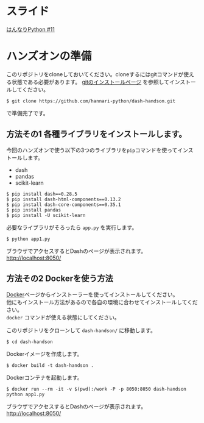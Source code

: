 # スライド

[はんなりPython #11](https://gitpitch.com/hannari-python/dash-handson/master?grs=github&t=simple)

# ハンズオンの準備

このリポジトリをcloneしておいてください。cloneするにはgitコマンドが使える状態である必要があります。
[gitのインストールページ](https://git-scm.com/book/ja/v1/%E4%BD%BF%E3%81%84%E5%A7%8B%E3%82%81%E3%82%8B-Git%E3%81%AE%E3%82%A4%E3%83%B3%E3%82%B9%E3%83%88%E3%83%BC%E3%83%AB) を参照してインストールしてください。  
  
```
$ git clone https://github.com/hannari-python/dash-handson.git
```

で準備完了です。


## 方法その1 各種ライブラリをインストールします。

今回のハンズオンで使う以下の3つのライブラリを`pip`コマンドを使ってインストールします。

- dash
- pandas
- scikit-learn

```
$ pip install dash==0.28.5
$ pip install dash-html-components==0.13.2
$ pip install dash-core-components==0.35.1
$ pip install pandas
$ pip install -U scikit-learn
```

必要なライブラリがそろったら `app.py` を実行します。

```
$ python app1.py
```

ブラウザでアクセスするとDashのページが表示されます。
[http://localhost:8050/](http://localhost:8050/)



## 方法その2 Dockerを使う方法

[Docker](https://www.docker.com/get-started)ページからインストーラーを使ってインストールしてください。  
他にもインストール方法があるので各自の環境に合わせてインストールしてください。  
`docker` コマンドが使える状態にしてください。

このリポジトリをクローンして `dash-handson/` に移動します。

```
$ cd dash-handson
```

Dockerイメージを作成します。

```
$ docker build -t dash-handson .
```

Dockerコンテナを起動します。

```
$ docker run --rm -it -v $(pwd):/work -P -p 8050:8050 dash-handson python app1.py
```

ブラウザでアクセスするとDashのページが表示されます。
[http://localhost:8050/](http://localhost:8050/)


